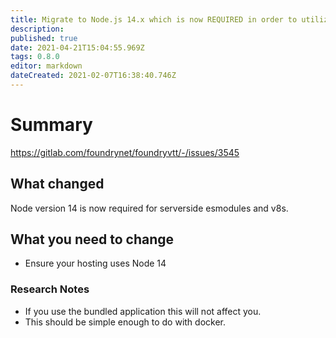 ```yaml
---
title: Migrate to Node.js 14.x which is now REQUIRED in order to utilize server-side ESModules and V8s.
description: 
published: true
date: 2021-04-21T15:04:55.969Z
tags: 0.8.0
editor: markdown
dateCreated: 2021-02-07T16:38:40.746Z
---
```


# Summary
https://gitlab.com/foundrynet/foundryvtt/-/issues/3545

## What changed

Node version 14 is now required for serverside esmodules and v8s.

## What you need to change

* Ensure your hosting uses Node 14

### Research Notes

* If you use the bundled application this will not affect you.
* This should be simple enough to do with docker.